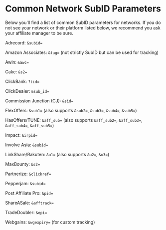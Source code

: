 # Common Network SubID Parameters

Below you'll find a list of common SubID parameters for networks. If you do not see your network or their platform listed below, we recommend you ask your affiliate manager to be sure.

Adrecord: `&subid=`

Amazon Associates: `&tag=` (not strictly SubID but can be used for tracking)

Awin: `&awc=`

Cake: `&s2=`

ClickBank: `?tid=`

ClickDealer: `&sub_id=`

Commission Junction (CJ): `&sid=`

FlexOffers: `&sub1=` (also supports `&sub2=`, `&sub3=`, `&sub4=`, `&sub5=`)

HasOffers/TUNE: `&aff_sub=` (also supports `&aff_sub2=`, `&aff_sub3=`, `&aff_sub4=`, `&aff_sub5=`)

Impact: `&irpid=`

Involve Asia: `&subid=`

LinkShare/Rakuten: `&u1=` (also supports `&u2=`, `&u3=`)

MaxBounty: `&s2=`

Partnerize: `&clickref=`

Pepperjam: `&subid=`

Post Affiliate Pro: `&pid=`

ShareASale: `&afftrack=`

TradeDoubler: `&epi=`

Webgains: `&wgexpiry=` (for custom tracking)
